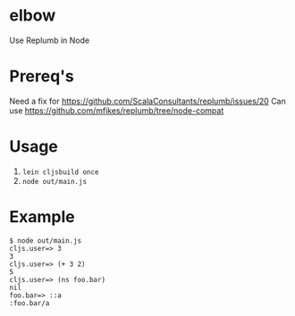 # elbow
Use Replumb in Node

# Prereq's

Need a fix for https://github.com/ScalaConsultants/replumb/issues/20
Can use https://github.com/mfikes/replumb/tree/node-compat

# Usage

1. `lein cljsbuild once`
2. `node out/main.js`

# Example

```
$ node out/main.js
cljs.user=> 3
3
cljs.user=> (+ 3 2)
5
cljs.user=> (ns foo.bar)
nil
foo.bar=> ::a
:foo.bar/a
```